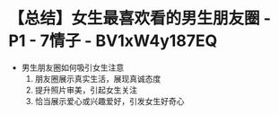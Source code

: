 # 【总结】女生最喜欢看的男生朋友圈 - P1 - 7情子 - BV1xW4y187EQ

-   男生朋友圈如何吸引女生注意
    1.  朋友圈展示真实生活，展现真诚态度
    2.  提升照片审美，引起女生关注
    3.  恰当展示爱心或兴趣爱好，引发女生好奇心